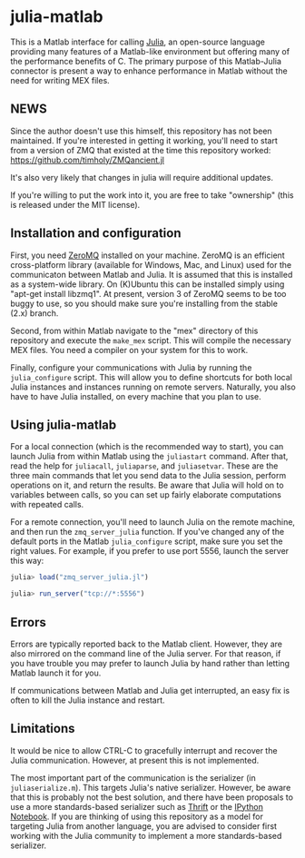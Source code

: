 julia-matlab
============

This is a Matlab interface for calling [Julia](http://julialang.org),
an open-source language providing many features of a Matlab-like
environment but offering many of the performance benefits of C. The
primary purpose of this Matlab-Julia connector is present a way to
enhance performance in Matlab without the need for writing MEX files.

## NEWS

Since the author doesn't use this himself, this repository has not been maintained.
If you're interested in getting it working, you'll need to start from
a version of ZMQ that existed at the time this repository worked:
https://github.com/timholy/ZMQancient.jl

It's also very likely that changes in julia will require additional updates.

If you're willing to put the work into it, you are free to take "ownership"
(this is released under the MIT license).

## Installation and configuration

First, you need [ZeroMQ](http://www.zeromq.org) installed on your
machine.  ZeroMQ is an efficient cross-platform library (available for
Windows, Mac, and Linux) used for the communicaton between Matlab and
Julia.  It is assumed that this is installed as a system-wide library.
On (K)Ubuntu this can be installed simply using "apt-get install
libzmq1". At present, version 3 of ZeroMQ seems to be too buggy to
use, so you should make sure you're installing from the stable (2.x)
branch.

Second, from within Matlab navigate to the "mex" directory of this
repository and execute the ``make_mex`` script.  This will compile the
necessary MEX files.  You need a compiler on your system for this to
work.

Finally, configure your communications with Julia by running the
``julia_configure`` script.  This will allow you to define shortcuts
for both local Julia instances and instances running on remote
servers.  Naturally, you also have to have Julia installed, on every
machine that you plan to use.

## Using julia-matlab

For a local connection (which is the recommended way to start), you
can launch Julia from within Matlab using the ``juliastart`` command.
After that, read the help for ``juliacall``, ``juliaparse``, and
``juliasetvar``.  These are the three main commands that let you send
data to the Julia session, perform operations on it, and return the
results. Be aware that Julia will hold on to variables between calls,
so you can set up fairly elaborate computations with repeated calls.

For a remote connection, you'll need to launch Julia on the remote
machine, and then run the ``zmq_server_julia`` function.  If you've
changed any of the default ports in the Matlab ``julia_configure``
script, make sure you set the right values.  For example, if you
prefer to use port 5556, launch the server this way:

```Julia
julia> load("zmq_server_julia.jl")

julia> run_server("tcp://*:5556")
```

## Errors

Errors are typically reported back to the Matlab client. However, they
are also mirrored on the command line of the Julia server. For that
reason, if you have trouble you may prefer to launch Julia by hand
rather than letting Matlab launch it for you.

If communications between Matlab and Julia get interrupted, an easy
fix is often to kill the Julia instance and restart.

## Limitations

It would be nice to allow CTRL-C to gracefully interrupt and recover
the Julia communication. However, at present this is not implemented.

The most important part of the communication is the serializer (in
``juliaserialize.m``). This targets Julia's native
serializer. However, be aware that this is probably not the best
solution, and there have been proposals to use a more standards-based
serializer such as [Thrift](http://thrift.apache.org/) or the [IPython
Notebook](http://ipython.org/ipython-doc/dev/interactive/htmlnotebook.html).
If you are thinking of using this repository as a model for targeting
Julia from another language, you are advised to consider first working
with the Julia community to implement a more standards-based
serializer.
